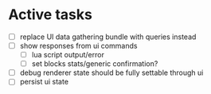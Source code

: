 # Active tasks

* [ ] replace UI data gathering bundle with queries instead
* [ ] show responses from ui commands
	* [ ] lua script output/error
	* [ ] set blocks stats/generic confirmation?
* [ ] debug renderer state should be fully settable through ui
* [ ] persist ui state
